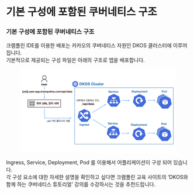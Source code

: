 # 기본 구성에 포함된 쿠버네티스 구조

### 기본 구성에 포함된 쿠버네티스 구조

크램폴린 IDE를 이용한 배포는 카카오의 쿠버네티스 자원인 DKOS 클러스터에 이루어집니다.\
기본적으로 제공되는 구성 파일은 아래의 구조로 앱을 배포합니다.

<figure><img src="../../../../.gitbook/assets/image.png" alt=""><figcaption></figcaption></figure>

Ingress, Service, Deployment, Pod 를 이용해서 어플리케이션이 구성 되어 있습니다.\
각 구성 요소에 대한 자세한 설명을 확인하고 싶다면 크램폴린 교육 사이트의 ‘DKOS와 함께 하는 쿠버네티스 튜토리얼’ 강의를 수강하시는 것을 추천드립니다.
